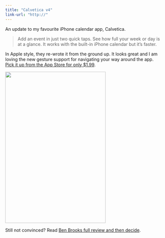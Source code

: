 ```yaml
---
title: "Calvetica v4"
link-url: "http://"
---
```

<p>An update to my favourite iPhone calendar app, Calvetica.</p>
<blockquote><p>Add an event in just two quick taps. See how full your week or day is at a glance. It works with the built-in iPhone calendar but it’s faster.</p></blockquote>
<p>In Apple style, they re-wrote it from the ground up. It looks great and I am loving the new gesture support for navigating your way around the app. <a href="http://click.linksynergy.com/fs-bin/stat?id=6PFrOqNV4B8&offerid=146261&type=3&subid=0&tmpid=1826&RD_PARM1=http%253A%252F%252Fitunes.apple.com%252Fca%252Fapp%252Fcalvetica-calendar%252Fid385862462%253Fmt%253D8%2526uo%253D4%2526partnerId%253D30" target="itunes_store">Pick it up from the App Store for only $1.99</a>.</p>
<p><img src="https://chrisenns.com/wp-content/uploads/2011/07/screen.png" alt="" title="Calvetica" width="320" height="480" class="aligncenter size-full wp-image-19608" /></p>
<p>Still not convinced? Read <a href="http://brooksreview.net/2011/07/calvetica-4/">Ben Brooks full review and then decide</a>.</p>
